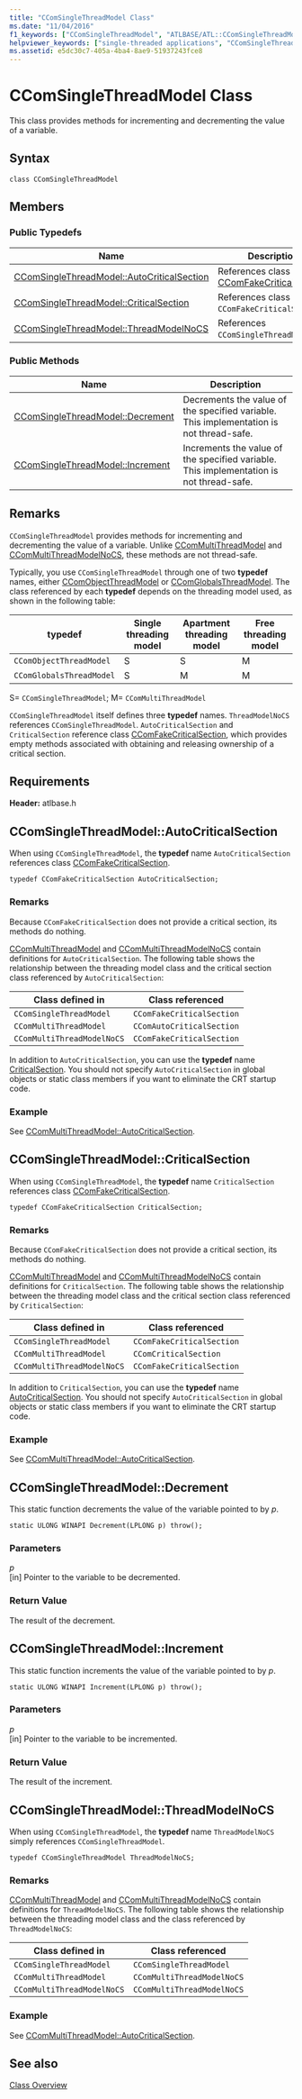 ```yaml
---
title: "CComSingleThreadModel Class"
ms.date: "11/04/2016"
f1_keywords: ["CComSingleThreadModel", "ATLBASE/ATL::CComSingleThreadModel", "ATLBASE/ATL::CComSingleThreadModel::AutoCriticalSection", "ATLBASE/ATL::CComSingleThreadModel::CriticalSection", "ATLBASE/ATL::CComSingleThreadModel::ThreadModelNoCS", "ATLBASE/ATL::CComSingleThreadModel::Decrement", "ATLBASE/ATL::CComSingleThreadModel::Increment"]
helpviewer_keywords: ["single-threaded applications", "CComSingleThreadModel class", "single-threaded applications, ATL"]
ms.assetid: e5dc30c7-405a-4ba4-8ae9-51937243fce8
---
```

# CComSingleThreadModel Class

This class provides methods for incrementing and decrementing the value of a variable.

## Syntax

```
class CComSingleThreadModel
```

## Members

### Public Typedefs

|Name|Description|
|----------|-----------------|
|[CComSingleThreadModel::AutoCriticalSection](#autocriticalsection)|References class [CComFakeCriticalSection](../../atl/reference/ccomfakecriticalsection-class.md).|
|[CComSingleThreadModel::CriticalSection](#criticalsection)|References class `CComFakeCriticalSection`.|
|[CComSingleThreadModel::ThreadModelNoCS](#threadmodelnocs)|References `CComSingleThreadModel`.|

### Public Methods

|Name|Description|
|----------|-----------------|
|[CComSingleThreadModel::Decrement](#decrement)|Decrements the value of the specified variable. This implementation is not thread-safe.|
|[CComSingleThreadModel::Increment](#increment)|Increments the value of the specified variable. This implementation is not thread-safe.|

## Remarks

`CComSingleThreadModel` provides methods for incrementing and decrementing the value of a variable. Unlike [CComMultiThreadModel](../../atl/reference/ccommultithreadmodel-class.md) and [CComMultiThreadModelNoCS](../../atl/reference/ccommultithreadmodelnocs-class.md), these methods are not thread-safe.

Typically, you use `CComSingleThreadModel` through one of two **typedef** names, either [CComObjectThreadModel](atl-typedefs.md#ccomobjectthreadmodel) or [CComGlobalsThreadModel](atl-typedefs.md#ccomglobalsthreadmodel). The class referenced by each **typedef** depends on the threading model used, as shown in the following table:

|typedef|Single threading model|Apartment threading model|Free threading model|
|-------------|----------------------------|-------------------------------|--------------------------|
|`CComObjectThreadModel`|S|S|M|
|`CComGlobalsThreadModel`|S|M|M|

S= `CComSingleThreadModel`; M= `CComMultiThreadModel`

`CComSingleThreadModel` itself defines three **typedef** names. `ThreadModelNoCS` references `CComSingleThreadModel`. `AutoCriticalSection` and `CriticalSection` reference class [CComFakeCriticalSection](../../atl/reference/ccomfakecriticalsection-class.md), which provides empty methods associated with obtaining and releasing ownership of a critical section.

## Requirements

**Header:** atlbase.h

##  <a name="autocriticalsection"></a>  CComSingleThreadModel::AutoCriticalSection

When using `CComSingleThreadModel`, the **typedef** name `AutoCriticalSection` references class [CComFakeCriticalSection](../../atl/reference/ccomfakecriticalsection-class.md).

```
typedef CComFakeCriticalSection AutoCriticalSection;
```

### Remarks

Because `CComFakeCriticalSection` does not provide a critical section, its methods do nothing.

[CComMultiThreadModel](../../atl/reference/ccommultithreadmodel-class.md) and [CComMultiThreadModelNoCS](../../atl/reference/ccommultithreadmodelnocs-class.md) contain definitions for `AutoCriticalSection`. The following table shows the relationship between the threading model class and the critical section class referenced by `AutoCriticalSection`:

|Class defined in|Class referenced|
|----------------------|----------------------|
|`CComSingleThreadModel`|`CComFakeCriticalSection`|
|`CComMultiThreadModel`|`CComAutoCriticalSection`|
|`CComMultiThreadModelNoCS`|`CComFakeCriticalSection`|

In addition to `AutoCriticalSection`, you can use the **typedef** name [CriticalSection](#criticalsection). You should not specify `AutoCriticalSection` in global objects or static class members if you want to eliminate the CRT startup code.

### Example

See [CComMultiThreadModel::AutoCriticalSection](../../atl/reference/ccommultithreadmodel-class.md#autocriticalsection).

##  <a name="criticalsection"></a>  CComSingleThreadModel::CriticalSection

When using `CComSingleThreadModel`, the **typedef** name `CriticalSection` references class [CComFakeCriticalSection](../../atl/reference/ccomfakecriticalsection-class.md).

```
typedef CComFakeCriticalSection CriticalSection;
```

### Remarks

Because `CComFakeCriticalSection` does not provide a critical section, its methods do nothing.

[CComMultiThreadModel](../../atl/reference/ccommultithreadmodel-class.md) and [CComMultiThreadModelNoCS](../../atl/reference/ccommultithreadmodelnocs-class.md) contain definitions for `CriticalSection`. The following table shows the relationship between the threading model class and the critical section class referenced by `CriticalSection`:

|Class defined in|Class referenced|
|----------------------|----------------------|
|`CComSingleThreadModel`|`CComFakeCriticalSection`|
|`CComMultiThreadModel`|`CComCriticalSection`|
|`CComMultiThreadModelNoCS`|`CComFakeCriticalSection`|

In addition to `CriticalSection`, you can use the **typedef** name [AutoCriticalSection](#autocriticalsection). You should not specify `AutoCriticalSection` in global objects or static class members if you want to eliminate the CRT startup code.

### Example

See [CComMultiThreadModel::AutoCriticalSection](../../atl/reference/ccommultithreadmodel-class.md#autocriticalsection).

##  <a name="decrement"></a>  CComSingleThreadModel::Decrement

This static function decrements the value of the variable pointed to by *p*.

```
static ULONG WINAPI Decrement(LPLONG p) throw();
```

### Parameters

*p*<br/>
[in] Pointer to the variable to be decremented.

### Return Value

The result of the decrement.

##  <a name="increment"></a>  CComSingleThreadModel::Increment

This static function increments the value of the variable pointed to by *p*.

```
static ULONG WINAPI Increment(LPLONG p) throw();
```

### Parameters

*p*<br/>
[in] Pointer to the variable to be incremented.

### Return Value

The result of the increment.

##  <a name="threadmodelnocs"></a>  CComSingleThreadModel::ThreadModelNoCS

When using `CComSingleThreadModel`, the **typedef** name `ThreadModelNoCS` simply references `CComSingleThreadModel`.

```
typedef CComSingleThreadModel ThreadModelNoCS;
```

### Remarks

[CComMultiThreadModel](../../atl/reference/ccommultithreadmodel-class.md) and [CComMultiThreadModelNoCS](../../atl/reference/ccommultithreadmodelnocs-class.md) contain definitions for `ThreadModelNoCS`. The following table shows the relationship between the threading model class and the class referenced by `ThreadModelNoCS`:

|Class defined in|Class referenced|
|----------------------|----------------------|
|`CComSingleThreadModel`|`CComSingleThreadModel`|
|`CComMultiThreadModel`|`CComMultiThreadModelNoCS`|
|`CComMultiThreadModelNoCS`|`CComMultiThreadModelNoCS`|

### Example

See [CComMultiThreadModel::AutoCriticalSection](../../atl/reference/ccommultithreadmodel-class.md#autocriticalsection).

## See also

[Class Overview](../../atl/atl-class-overview.md)
